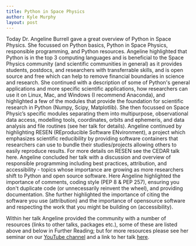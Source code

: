 ```yaml
---
title: Python in Space Physics
author: Kyle Murphy
layout: post
---
```


Today Dr. Angeline Burrell gave a great overview of Python in Space Physics. She focussed on Python basics, Python in Space Physics, responsible programming, and Python resources. Angeline highlighted that Python is in the top 3 computing languages and is beneficial to the Space Physics community (and scientific communities in general) as it provides students, postdocs, and researchers with transferrable skills, and is open source and free which can help to remove financial boundaries in science and research. She continued with a description of some of Python's general applications and more specific scientific applications, how researchers can use it on Linux, Mac, and Windows (I recommend Anaconda), and highlighted a few of the modules that provide the foundation for scientific research in Python (Numpy, Scipy, Matplotlib). She then focussed on Space Physic’s specific modules separating them into multipurpose, observational data access, modelling tools, coordinates, orbits and ephemeris, and data analysis and file routines (see her talk for details). Angeline continued by highlighting RESEN (REproducible Software ENvironment), a project which emphasizes scientific reducibility by providing software containers that researchers can use to bundle their studies/projects allowing others to easily reproduce results. For more details on RESEN see the CEDAR talk here. Angeline concluded her talk with a discussion and overview of responsible programming including best practices, attribution, and accessibility - topics whose importance are growing as more researchers shift to Python and open source software. Here Angeline highlighted the importance of comments, coding style (PEP 8 & PEP 257), ensuring you don't duplicate code (or unnecessarily reinvent the wheel), and providing documentation. She further highlighted the importance of citing the software you use (attribution) and the importance of opensource software and respecting the work that you might be building on (accessibility).

Within her talk Angeline provided the community with a number of resources (links to other talks, packages etc.), some of these are listed above and below in Further Reading; but for more resources please see her seminar on our [YouTube channel][1] and a link to her talk [here][2].

[1]:https://www.youtube.com/channel/UCNlOK9mCmI3V111EHQRCuEQ
[2]:https://github.com/MSOLSS/MagSeminars/blob/master/presentations/2020_Mag_Seminar_Burrell.pdf

